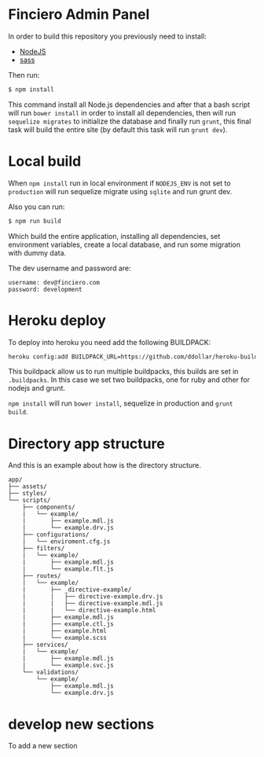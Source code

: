 # Finciero Admin Panel

In order to build this repository you previously need to install:

- [NodeJS](https://nodejs.org/)
- [sass](http://sass-lang.com/])

Then run:
```sh
$ npm install
```

This command install all Node.js dependencies and after that a bash script will run `bower install` in order to install all dependencies, then will run `sequelize migrates` to initialize the database and finally run `grunt`, this final task will build the entire site (by default this task will run `grunt dev`).

# Local build

When `npm install` run in local environment if `NODEJS_ENV` is not set to `production` will run sequelize migrate using `sqlite` and run grunt dev.

Also you can run:

```sh
$ npm run build
```

Which build the entire application, installing all dependencies, set environment variables, create a local database, and run some migration with dummy data.

The dev username and password are:

```
username: dev@finciero.com
password: development
```

# Heroku deploy

To deploy into heroku you need add the following BUILDPACK:

```sh
heroku config:add BUILDPACK_URL=https://github.com/ddollar/heroku-buildpack-multi.git
```

This buildpack allow us to run multiple buildpacks, this builds are set in `.buildpacks`.
In this case we set two buildpacks, one for ruby and other for nodejs and grunt.

`npm install` will run `bower install`, sequelize in production and `grunt build`.

# Directory app structure

And this is an example about how is the directory structure.

```
app/
├── assets/
├── styles/
└── scripts/
    ├── components/
    |   └── example/
    |       ├── example.mdl.js
    |       └── example.drv.js
    ├── configurations/
    |   └── enviroment.cfg.js
    ├── filters/
    |   └── example/
    |       ├── example.mdl.js
    |       └── example.flt.js
    ├── routes/
    |   └── example/
    |       ├── _directive-example/
    |       |   ├── directive-example.drv.js
    |       |   ├── directive-example.mdl.js
    |       |   └── directive-example.html
    |       ├── example.mdl.js
    |       ├── example.ctl.js
    |       ├── example.html
    |       └── example.scss
    ├── services/
    |   └── example/
    |       ├── example.mdl.js
    |       └── example.svc.js
    └── validations/
        └── example/
            ├── example.mdl.js
            └── example.drv.js
```
# develop new sections

To add a new section
